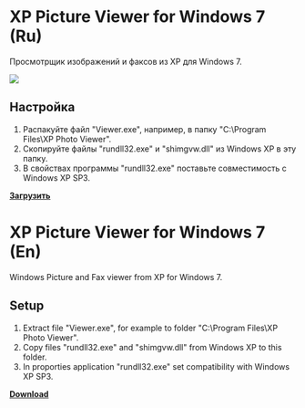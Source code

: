 # XP Picture Viewer for Windows 7 (Ru)
Просмотрщик изображений и факсов из XP для Windows 7.

![](https://user-images.githubusercontent.com/9499881/31055308-f1826b28-a6d1-11e7-9008-5ae53d4e9e21.PNG)

## Настройка
1. Распакуйте файл "Viewer.exe", например, в папку "C:\Program Files\XP Photo Viewer".
2. Скопируйте файлы "rundll32.exe" и "shimgvw.dll" из Windows XP в эту папку.
3. В свойствах программы "rundll32.exe" поставьте совместимость с Windows XP SP3.

**[Загрузить](https://github.com/r57zone/XP-picture-viewer-for-7/releases)**

# XP Picture Viewer for Windows 7 (En)
Windows Picture and Fax viewer from XP for Windows 7.

## Setup
1. Extract file "Viewer.exe", for example to folder "C:\Program Files\XP Photo Viewer".
2. Copy files "rundll32.exe" and "shimgvw.dll" from Windows XP to this folder.
3. In proporties application "rundll32.exe" set compatibility with Windows XP SP3.

**[Download](https://github.com/r57zone/XP-picture-viewer-for-7/releases)**
